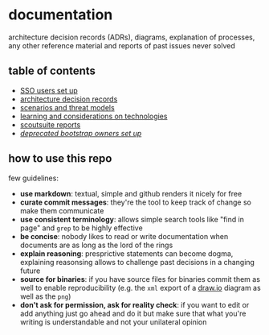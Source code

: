 # documentation

architecture decision records (ADRs), diagrams, explanation of processes, any other reference material and reports of past issues never solved

## table of contents

- [SSO users set up](./technologies/SSO.md)
- [architecture decision records](./architecture-decision-records/)
- [scenarios and threat models](./scenarios/)
- [learning and considerations on technologies](./technologies/)
- [scoutsuite reports](./scoutsuite/)
- [*deprecated bootstrap owners set up*](./technologies/bootstrap-owners.md)

## how to use this repo

few guidelines:

- **use markdown**: textual, simple and github renders it nicely for free
- **curate commit messages**: they're the tool to keep track of change so make them communicate
- **use consistent terminology**: allows simple search tools like "find in page" and `grep` to be highly effective
- **be concise**: nobody likes to read or write documentation when documents are as long as the lord of the rings
- **explain reasoning**: presprictive statements can become dogma, explaining reasonsing allows to challenge past decisions in a changing future
- **source for binaries**: if you have source files for binaries commit them as well to enable reproducibility (e.g. the `xml` export of a [draw.io](https://draw.io/) diagram as well as the `png`)
- **don't ask for permission, ask for reality check**: if you want to edit or add anything just go ahead and do it but make sure that what you're writing is understandable and not your unilateral opinion

